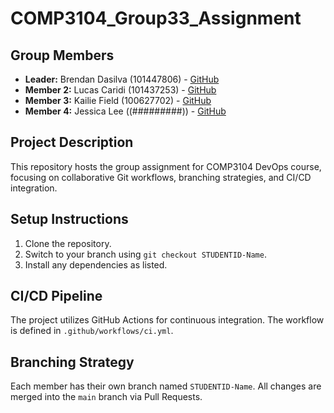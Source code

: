 # COMP3104_Group33_Assignment

## Group Members
- **Leader:** Brendan Dasilva (101447806) - [GitHub](https://github.com/BrendanDasilva)
- **Member 2:** Lucas Caridi (101437253) - [GitHub](https://github.com/LJCar)
- **Member 3:** Kailie Field (100627702) - [GitHub](https://github.com/KailieField)
- **Member 4:** Jessica Lee ((#########)) - [GitHub](https://github.com/)

## Project Description
This repository hosts the group assignment for COMP3104 DevOps course, focusing on collaborative Git workflows, branching strategies, and CI/CD integration.

## Setup Instructions
1. Clone the repository.
2. Switch to your branch using `git checkout STUDENTID-Name`.
3. Install any dependencies as listed.

## CI/CD Pipeline
The project utilizes GitHub Actions for continuous integration. The workflow is defined in `.github/workflows/ci.yml`.

## Branching Strategy
Each member has their own branch named `STUDENTID-Name`. All changes are merged into the `main` branch via Pull Requests.
